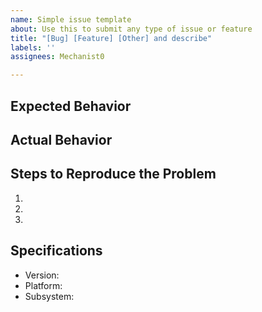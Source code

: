 ```yaml
---
name: Simple issue template
about: Use this to submit any type of issue or feature
title: "[Bug] [Feature] [Other] and describe"
labels: ''
assignees: Mechanist0

---
```


## Expected Behavior


## Actual Behavior


## Steps to Reproduce the Problem

  1.
  1.
  1.

## Specifications

  - Version:
  - Platform:
  - Subsystem:
